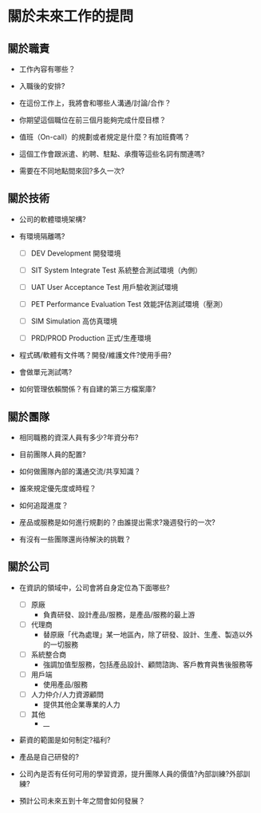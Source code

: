 # 關於未來工作的提問


## 關於職責

- 工作內容有哪些？

- 入職後的安排?

- 在這份工作上，我將會和哪些人溝通/討論/合作？

- 你期望這個職位在前三個月能夠完成什麼目標？

- 值班（On-call）的規劃或者規定是什麼？有加班費嗎？

- 這個工作會跟派遣、約聘、駐點、承攬等這些名詞有關連嗎?

- 需要在不同地點間來回?多久一次?



## 關於技術

- 公司的軟體環境架構?

- 有環境隔離嗎?
  - [ ] DEV Development 開發環境
  - [ ] SIT System Integrate Test 系統整合測試環境（內側）
  - [ ] UAT User Acceptance Test 用戶驗收測試環境
  - [ ] PET Performance Evaluation Test 效能評估測試環境（壓測）
  - [ ] SIM Simulation 高仿真環境
  - [ ] PRD/PROD Production 正式/生產環境


- 程式碼/軟體有文件嗎？開發/維護文件?使用手冊?

- 會做單元測試嗎?

- 如何管理依賴關係？有自建的第三方檔案庫?

## 關於團隊

- 相同職務的資深人員有多少?年資分布?

- 目前團隊人員的配置?

- 如何做團隊內部的溝通交流/共享知識？

- 誰來規定優先度或時程？

- 如何追蹤進度？

- 産品或服務是如何進行規劃的？由誰提出需求?幾週發行的一次?

- 有沒有一些團隊還尚待解決的挑戰？

## 關於公司

- 在資訊的領域中，公司會將自身定位為下面哪些?
  - [ ] 原廠
    - 負責研發、設計產品/服務，是產品/服務的最上游
  - [ ] 代理商
    - 替原廠「代為處理」某一地區內，除了研發、設計、生產、製造以外的一切服務
  - [ ] 系統整合商
     - 強調加值型服務，包括產品設計、顧問諮詢、客戶教育與售後服務等
  - [ ] 用戶端
    - 使用產品/服務
  - [ ] 人力仲介/人力資源顧問
    - 提供其他企業專業的人力
  - [ ] 其他
    - __


- 薪資的範圍是如何制定?福利?

- 產品是自己研發的?

- 公司內是否有任何可用的學習資源，提升團隊人員的價值?內部訓練?外部訓練?

- 預計公司未來五到十年之間會如何發展？




